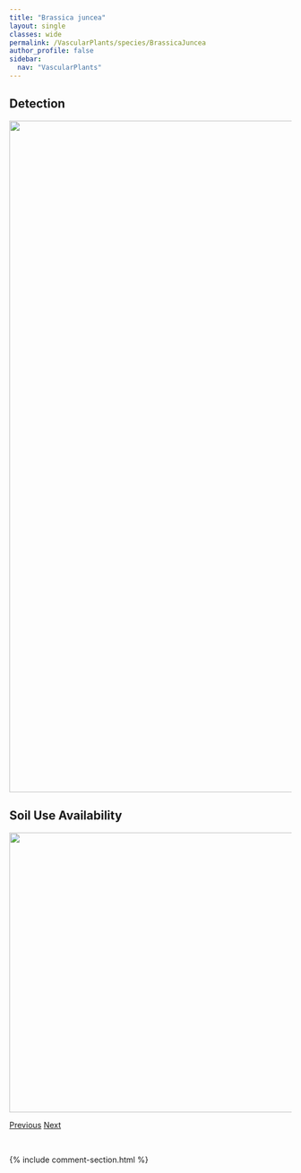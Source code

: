 ```yaml
---
title: "Brassica juncea"
layout: single
classes: wide
permalink: /VascularPlants/species/BrassicaJuncea
author_profile: false
sidebar:
  nav: "VascularPlants"
---
```


<h2>Detection</h2>

<a href="https://drive.google.com/uc?export=view&id=1AfohS6ZudAFuO1O8KAquMk5bl6y_qG8-">
<img src="https://drive.google.com/uc?export=view&id=1AfohS6ZudAFuO1O8KAquMk5bl6y_qG8-" height = "1200" width = "800">
</a>


<h2>Soil Use Availability</h2>

<a href="https://drive.google.com/uc?export=view&id=1PyLILM_zHv47GrxUA-8qr7M7JgsHXyE4">
<img src="https://drive.google.com/uc?export=view&id=1PyLILM_zHv47GrxUA-8qr7M7JgsHXyE4" height = "500" width = "1000">
</a>


<a href="/DevelopmentWebsite/VascularPlants/species/Brassica" class="pagination--pager" title="Brassica">Previous</a> <a href="/DevelopmentWebsite/VascularPlants/species/BrassicaNapus" class="pagination--pager" title="Brassica napus">Next</a>

<p>&nbsp;</p>

{% include comment-section.html %}
